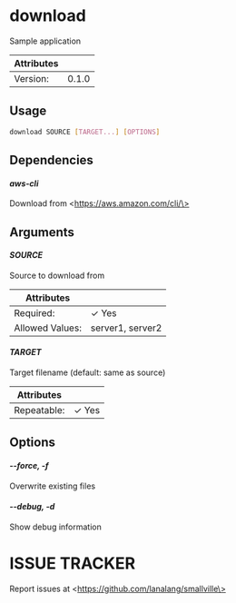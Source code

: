 # download

Sample application

| Attributes       | &nbsp;
|------------------|-------------
| Version:         | 0.1.0

## Usage

```bash
download SOURCE [TARGET...] [OPTIONS]
```

## Dependencies

#### *aws-cli*

Download from \<https://aws.amazon.com/cli/\>

## Arguments

#### *SOURCE*

Source to download from

| Attributes      | &nbsp;
|-----------------|-------------
| Required:       | ✓ Yes
| Allowed Values: | server1, server2

#### *TARGET*

Target filename (default: same as source)

| Attributes      | &nbsp;
|-----------------|-------------
| Repeatable:     |  ✓ Yes

## Options

#### *--force, -f*

Overwrite existing files

#### *--debug, -d*

Show debug information

# ISSUE TRACKER

Report issues at \<https://github.com/lanalang/smallville\>
